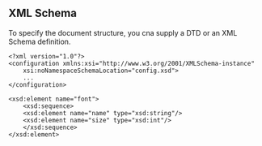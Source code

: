 ## XML Schema

To specify the document structure, you cna supply a DTD or an XML Schema definition.

```
<?xml version="1.0"?>
<configuration xmlns:xsi="http://www.w3.org/2001/XMLSchema-instance"
    xsi:noNamespaceSchemaLocation="config.xsd">
    ...
</configuration>
```

```
<xsd:element name="font">
    <xsd:sequence>
    <xsd:element name="name" type="xsd:string"/>
    <xsd:element name="size" type="xsd:int"/>
    </xsd:sequence>
</xsd:element>
```
